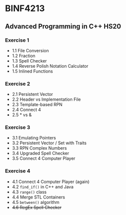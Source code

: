 # BINF4213
## Advanced Programming in C++ HS20

### Exercise 1
- 1.1 File Conversion
- 1.2 Fraction
- 1.3 Spell Checker
- 1.4 Reverse Polish Notation Calculator
- 1.5 Inlined Functions

### Exercise 2
- 2.1 Persistent Vector
- 2.2 Header vs Implementation File
- 2.3 Template-based RPN
- 2.4 Connect 4
- 2.5 * vs &

### Exercise 3
- 3.1 Emulating Pointers
- 3.2 Persistent Vector / Set with Traits
- 3.3 RPN Complex Numbers
- 3.4 Upgraded Spell Checker
- 3.5 Connect 4 Computer Player

### Exercise 4
- 4.1 Connect 4 Computer Player (again)
- 4.2 `find_if()` in C++ and Java
- 4.3 `range()` class
- 4.4 Merge STL Containers
- 4.5 `between()` algorithm
- ~~4.6 RegEx Spell Checker~~
